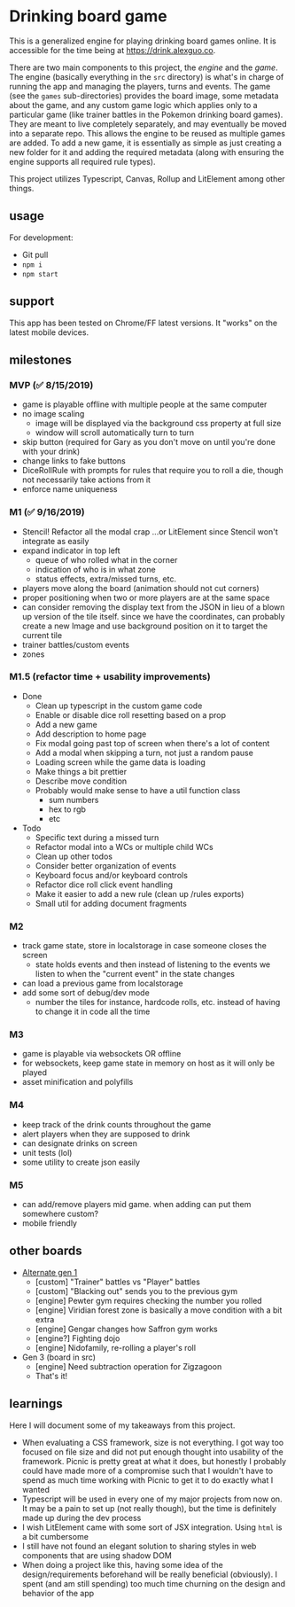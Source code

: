 # Drinking board game

This is a generalized engine for playing drinking board games online. It is accessible for the time being at https://drink.alexguo.co.

There are two main components to this project, the *engine* and the *game*. The engine (basically everything in the `src` directory) is what's in charge of running the app and managing the players, turns and events. The game (see the `games` sub-directories) provides the board image, some metadata about the game, and any custom game logic which applies only to a particular game (like trainer battles in the Pokemon drinking board games). They are meant to live completely separately, and may eventually be moved into a separate repo. This allows the engine to be reused as multiple games are added. To add a new game, it is essentially as simple as just creating a new folder for it and adding the required metadata (along with ensuring the engine supports all required rule types). 

This project utilizes Typescript, Canvas, Rollup and LitElement among other things. 

## usage
For development:
* Git pull
* `npm i`
* `npm start`

## support
This app has been tested on Chrome/FF latest versions. It "works" on the latest mobile devices.

## milestones

### MVP (✅ 8/15/2019)
* game is playable offline with multiple people at the same computer
* no image scaling
  * image will be displayed via the background css property at full size
  * window will scroll automatically turn to turn
* skip button (required for Gary as you don't move on until you're done with your drink)
* change links to fake buttons
* DiceRollRule with prompts for rules that require you to roll a die, though not necessarily take actions from it
* enforce name uniqueness

### M1 (✅ 9/16/2019)
* Stencil! Refactor all the modal crap ...or LitElement since Stencil won't integrate as easily
* expand indicator in top left
  * queue of who rolled what in the corner
  * indication of who is in what zone
  * status effects, extra/missed turns, etc.
* players move along the board (animation should not cut corners)
* proper positioning when two or more players are at the same space
* can consider removing the display text from the JSON in lieu of a blown up version of the tile itself. since we have the coordinates, can probably create a new Image and use background position on it to target the current tile
* trainer battles/custom events
* zones

### M1.5 (refactor time + usability improvements)
* Done
  * Clean up typescript in the custom game code
  * Enable or disable dice roll resetting based on a prop
  * Add a new game
  * Add description to home page
  * Fix modal going past top of screen when there's a lot of content
  * Add a modal when skipping a turn, not just a random pause
  * Loading screen while the game data is loading
  * Make things a bit prettier
  * Describe move condition
  * Probably would make sense to have a util function class
    * sum numbers
    * hex to rgb
    * etc
* Todo
  * Specific text during a missed turn
  * Refactor modal into a WCs or multiple child WCs
  * Clean up other todos
  * Consider better organization of events
  * Keyboard focus and/or keyboard controls
  * Refactor dice roll click event handling
  * Make it easier to add a new rule (clean up /rules exports)
  * Small util for adding document fragments

### M2
* track game state, store in localstorage in case someone closes the screen
  * state holds events and then instead of listening to the events we listen to when the "current event" in the state changes
* can load a previous game from localstorage
* add some sort of debug/dev mode
  * number the tiles for instance, hardcode rolls, etc. instead of having to change it in code all the time

### M3
* game is playable via websockets OR offline
* for websockets, keep game state in memory on host as it will only be played
* asset minification and polyfills

### M4
* keep track of the drink counts throughout the game
* alert players when they are supposed to drink
* can designate drinks on screen
* unit tests (lol)
* some utility to create json easily

### M5
* can add/remove players mid game. when adding can put them somewhere custom?
* mobile friendly

## other boards
* [Alternate gen 1](https://i.imgur.com/l8CK6ru.jpg)
  * [custom] "Trainer" battles vs "Player" battles
  * [custom] "Blacking out" sends you to the previous gym
  * [engine] Pewter gym requires checking the number you rolled
  * [engine] Viridian forest zone is basically a move condition with a bit extra
  * [engine] Gengar changes how Saffron gym works
  * [engine?] Fighting dojo
  * [engine] Nidofamily, re-rolling a player's roll
* Gen 3 (board in src)
  * [engine] Need subtraction operation for Zigzagoon
  * That's it!

## learnings
Here I will document some of my takeaways from this project. 
* When evaluating a CSS framework, size is not everything. I got way too focused on file size and did not put enough thought into usability of the framework. Picnic is pretty great at what it does, but honestly I probably could have made more of a compromise such that I wouldn't have to spend as much time working with Picnic to get it to do exactly what I wanted
* Typescript will be used in every one of my major projects from now on. It may be a pain to set up (not really though), but the time is definitely made up during the dev process
* I wish LitElement came with some sort of JSX integration. Using `html` is a bit cumbersome
* I still have not found an elegant solution to sharing styles in web components that are using shadow DOM
* When doing a project like this, having some idea of the design/requirements beforehand will be really beneficial (obviously). I spent (and am still spending) too much time churning on the design and behavior of the app